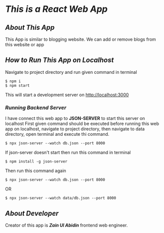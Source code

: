 # **_This is a React Web App_**

## **_About This App_**

This App is similar to blogging website. We can add or remove blogs from this website or app

## **_How to Run This App on Localhost_**

Navigate to project directory and run given command in terminal

```
$ npm i
$ npm start
```

This will start a development server on [http://localhost:3000](http://localhost:3000)

### **_Running Backend Server_**

I have connect this web app to **JSON-SERVER**
to start this server on localhost
First
given command should be executed before running this web app on localhost, navigate to project directory, then navigate to data directory, open terminal and execute thi command.

```
$ npx json-server --watch db.json --port 8000
```

If json-server doesn't start then run this command in terminal

```
$ npm install -g json-server
```

Then run this command again

```
$ npx json-server --watch db.json --port 8000
```

OR

```
$ npx json-server --watch data/db.json --port 8000
```

## **_About Developer_**

Creator of this app is **_Zain Ul Abidin_** frontend web engineer.
